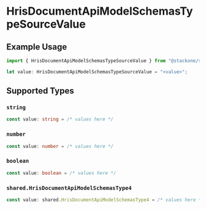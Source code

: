 # HrisDocumentApiModelSchemasTypeSourceValue

## Example Usage

```typescript
import { HrisDocumentApiModelSchemasTypeSourceValue } from "@stackone/stackone-client-ts/sdk/models/shared";

let value: HrisDocumentApiModelSchemasTypeSourceValue = "<value>";
```

## Supported Types

### `string`

```typescript
const value: string = /* values here */
```

### `number`

```typescript
const value: number = /* values here */
```

### `boolean`

```typescript
const value: boolean = /* values here */
```

### `shared.HrisDocumentApiModelSchemasType4`

```typescript
const value: shared.HrisDocumentApiModelSchemasType4 = /* values here */
```

